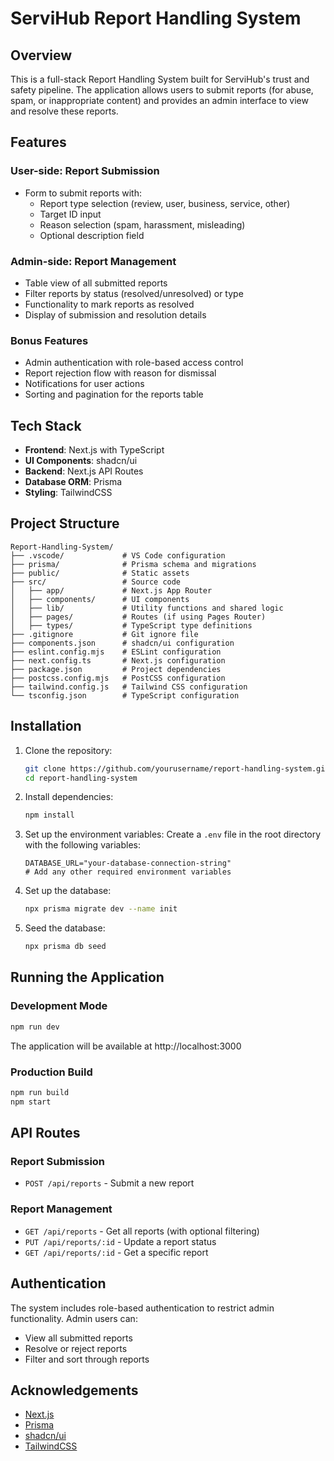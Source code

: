 # ServiHub Report Handling System

## Overview

This is a full-stack Report Handling System built for ServiHub's trust and safety pipeline. The application allows users to submit reports (for abuse, spam, or inappropriate content) and provides an admin interface to view and resolve these reports.

## Features

### User-side: Report Submission
- Form to submit reports with:
  - Report type selection (review, user, business, service, other)
  - Target ID input
  - Reason selection (spam, harassment, misleading)
  - Optional description field

### Admin-side: Report Management
- Table view of all submitted reports
- Filter reports by status (resolved/unresolved) or type
- Functionality to mark reports as resolved
- Display of submission and resolution details

### Bonus Features
- Admin authentication with role-based access control
- Report rejection flow with reason for dismissal
- Notifications for user actions
- Sorting and pagination for the reports table

## Tech Stack

- **Frontend**: Next.js with TypeScript
- **UI Components**: shadcn/ui
- **Backend**: Next.js API Routes
- **Database ORM**: Prisma
- **Styling**: TailwindCSS

## Project Structure

```
Report-Handling-System/
├── .vscode/             # VS Code configuration
├── prisma/              # Prisma schema and migrations
├── public/              # Static assets
├── src/                 # Source code
│   ├── app/             # Next.js App Router
│   ├── components/      # UI components
│   ├── lib/             # Utility functions and shared logic
│   ├── pages/           # Routes (if using Pages Router)
│   ├── types/           # TypeScript type definitions
├── .gitignore           # Git ignore file
├── components.json      # shadcn/ui configuration
├── eslint.config.mjs    # ESLint configuration
├── next.config.ts       # Next.js configuration
├── package.json         # Project dependencies
├── postcss.config.mjs   # PostCSS configuration
├── tailwind.config.js   # Tailwind CSS configuration
└── tsconfig.json        # TypeScript configuration
```

## Installation

1. Clone the repository:
   ```bash
   git clone https://github.com/yourusername/report-handling-system.git
   cd report-handling-system
   ```

2. Install dependencies:
   ```bash
   npm install
   ```

3. Set up the environment variables:
   Create a `.env` file in the root directory with the following variables:
   ```
   DATABASE_URL="your-database-connection-string"
   # Add any other required environment variables
   ```

4. Set up the database:
   ```bash
   npx prisma migrate dev --name init
   ```

5. Seed the database:
   ```bash
   npx prisma db seed
   ```

## Running the Application

### Development Mode
```bash
npm run dev
```

The application will be available at http://localhost:3000

### Production Build
```bash
npm run build
npm start
```

## API Routes

### Report Submission
- `POST /api/reports` - Submit a new report

### Report Management
- `GET /api/reports` - Get all reports (with optional filtering)
- `PUT /api/reports/:id` - Update a report status
- `GET /api/reports/:id` - Get a specific report

## Authentication

The system includes role-based authentication to restrict admin functionality. Admin users can:

- View all submitted reports
- Resolve or reject reports
- Filter and sort through reports

## Acknowledgements

- [Next.js](https://nextjs.org/)
- [Prisma](https://www.prisma.io/)
- [shadcn/ui](https://ui.shadcn.com/)
- [TailwindCSS](https://tailwindcss.com/)
